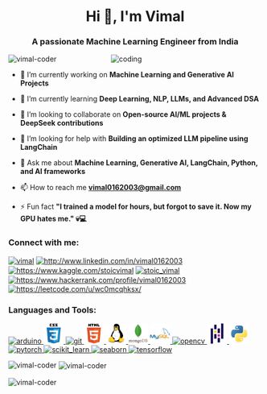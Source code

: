 
<h1 align="center">Hi 👋, I'm Vimal</h1>
<h3 align="center">A passionate Machine Learning Engineer from India</h3>
<img align="right" alt="coding" width="300" src="https://i.pinimg.com/originals/2c/41/f9/2c41f9b5411045e59ef08bbe5045773e.gif">

<p align="left"> <img src="https://komarev.com/ghpvc/?username=vimal-coder&label=Profile%20views&color=0e75b6&style=flat" alt="vimal-coder" /> </p>

- 🔭 I’m currently working on **Machine Learning and Generative AI Projects**

- 🌱 I’m currently learning **Deep Learning, NLP, LLMs, and Advanced DSA**

- 👯 I’m looking to collaborate on **Open-source AI/ML projects & DeepSeek contributions**

- 🤝 I’m looking for help with **Building an optimized LLM pipeline using LangChain**

- 💬 Ask me about **Machine Learning, Generative AI, LangChain, Python, and AI frameworks**

- 📫 How to reach me **vimal0162003@gmail.com**

- ⚡ Fun fact **"I trained a model for hours, but forgot to save it. Now my GPU hates me." 💀💻**

<h3 align="left">Connect with me:</h3>
<p align="left">
<a href="https://twitter.com/vimal" target="blank"><img align="center" src="https://raw.githubusercontent.com/rahuldkjain/github-profile-readme-generator/master/src/images/icons/Social/twitter.svg" alt="vimal" height="30" width="40" /></a>
<a href="https://linkedin.com/in/http://www.linkedin.com/in/vimal0162003" target="blank"><img align="center" src="https://raw.githubusercontent.com/rahuldkjain/github-profile-readme-generator/master/src/images/icons/Social/linked-in-alt.svg" alt="http://www.linkedin.com/in/vimal0162003" height="30" width="40" /></a>
<a href="https://kaggle.com/https://www.kaggle.com/stoicvimal" target="blank"><img align="center" src="https://raw.githubusercontent.com/rahuldkjain/github-profile-readme-generator/master/src/images/icons/Social/kaggle.svg" alt="https://www.kaggle.com/stoicvimal" height="30" width="40" /></a>
<a href="https://instagram.com/stoic_vimal" target="blank"><img align="center" src="https://raw.githubusercontent.com/rahuldkjain/github-profile-readme-generator/master/src/images/icons/Social/instagram.svg" alt="stoic_vimal" height="30" width="40" /></a>
<a href="https://www.hackerrank.com/https://www.hackerrank.com/profile/vimal0162003" target="blank"><img align="center" src="https://raw.githubusercontent.com/rahuldkjain/github-profile-readme-generator/master/src/images/icons/Social/hackerrank.svg" alt="https://www.hackerrank.com/profile/vimal0162003" height="30" width="40" /></a>
<a href="https://www.leetcode.com/https://leetcode.com/u/wc0mcqhksx/" target="blank"><img align="center" src="https://raw.githubusercontent.com/rahuldkjain/github-profile-readme-generator/master/src/images/icons/Social/leet-code.svg" alt="https://leetcode.com/u/wc0mcqhksx/" height="30" width="40" /></a>
</p>

<h3 align="left">Languages and Tools:</h3>
<p align="left"> <a href="https://www.arduino.cc/" target="_blank" rel="noreferrer"> <img src="https://cdn.worldvectorlogo.com/logos/arduino-1.svg" alt="arduino" width="40" height="40"/> </a> <a href="https://www.w3schools.com/css/" target="_blank" rel="noreferrer"> <img src="https://raw.githubusercontent.com/devicons/devicon/master/icons/css3/css3-original-wordmark.svg" alt="css3" width="40" height="40"/> </a> <a href="https://git-scm.com/" target="_blank" rel="noreferrer"> <img src="https://www.vectorlogo.zone/logos/git-scm/git-scm-icon.svg" alt="git" width="40" height="40"/> </a> <a href="https://www.w3.org/html/" target="_blank" rel="noreferrer"> <img src="https://raw.githubusercontent.com/devicons/devicon/master/icons/html5/html5-original-wordmark.svg" alt="html5" width="40" height="40"/> </a> <a href="https://www.linux.org/" target="_blank" rel="noreferrer"> <img src="https://raw.githubusercontent.com/devicons/devicon/master/icons/linux/linux-original.svg" alt="linux" width="40" height="40"/> </a> <a href="https://www.mongodb.com/" target="_blank" rel="noreferrer"> <img src="https://raw.githubusercontent.com/devicons/devicon/master/icons/mongodb/mongodb-original-wordmark.svg" alt="mongodb" width="40" height="40"/> </a> <a href="https://www.mysql.com/" target="_blank" rel="noreferrer"> <img src="https://raw.githubusercontent.com/devicons/devicon/master/icons/mysql/mysql-original-wordmark.svg" alt="mysql" width="40" height="40"/> </a> <a href="https://opencv.org/" target="_blank" rel="noreferrer"> <img src="https://www.vectorlogo.zone/logos/opencv/opencv-icon.svg" alt="opencv" width="40" height="40"/> </a> <a href="https://pandas.pydata.org/" target="_blank" rel="noreferrer"> <img src="https://raw.githubusercontent.com/devicons/devicon/2ae2a900d2f041da66e950e4d48052658d850630/icons/pandas/pandas-original.svg" alt="pandas" width="40" height="40"/> </a> <a href="https://www.python.org" target="_blank" rel="noreferrer"> <img src="https://raw.githubusercontent.com/devicons/devicon/master/icons/python/python-original.svg" alt="python" width="40" height="40"/> </a> <a href="https://pytorch.org/" target="_blank" rel="noreferrer"> <img src="https://www.vectorlogo.zone/logos/pytorch/pytorch-icon.svg" alt="pytorch" width="40" height="40"/> </a> <a href="https://scikit-learn.org/" target="_blank" rel="noreferrer"> <img src="https://upload.wikimedia.org/wikipedia/commons/0/05/Scikit_learn_logo_small.svg" alt="scikit_learn" width="40" height="40"/> </a> <a href="https://seaborn.pydata.org/" target="_blank" rel="noreferrer"> <img src="https://seaborn.pydata.org/_images/logo-mark-lightbg.svg" alt="seaborn" width="40" height="40"/> </a> <a href="https://www.tensorflow.org" target="_blank" rel="noreferrer"> <img src="https://www.vectorlogo.zone/logos/tensorflow/tensorflow-icon.svg" alt="tensorflow" width="40" height="40"/> </a> </p>

<p><img align="left" src="https://github-readme-stats.vercel.app/api/top-langs?username=vimal-coder&show_icons=true&locale=en&layout=compact" alt="vimal-coder" /></p>

<p>&nbsp;<img align="center" src="https://github-readme-stats.vercel.app/api?username=vimal-coder&show_icons=true&locale=en" alt="vimal-coder" /></p>

<p><img align="center" src="https://github-readme-streak-stats.herokuapp.com/?user=vimal-coder&" alt="vimal-coder" /></p>
